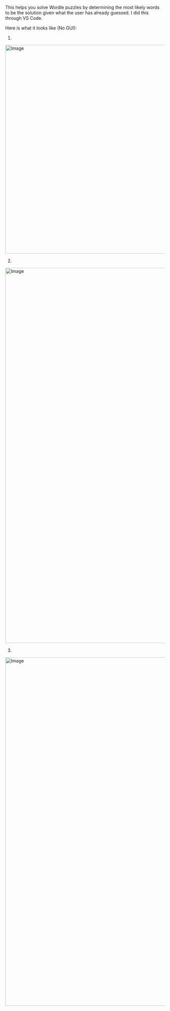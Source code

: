 This helps you solve Wordle puzzles by determining the most likely words to be the solution given what the user has already guessed. I did this through VS Code.

Here is what it looks like (No GUI):

1.
<img width="2732" height="657" alt="Image" src="https://github.com/user-attachments/assets/cfd0fb5b-0cb8-431c-9ca6-b4c311f277bd" />

2.
<img width="2707" height="1182" alt="Image" src="https://github.com/user-attachments/assets/f3d5b17e-28a2-4b28-a450-38ba2d37b16f" />

3.
<img width="850" height="1097" alt="Image" src="https://github.com/user-attachments/assets/9bec5931-4151-45af-9a4b-f1ad4ae5b696" />
